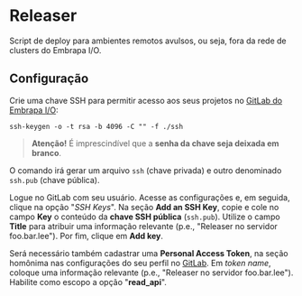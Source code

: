 # Releaser

Script de deploy para ambientes remotos avulsos, ou seja, fora da rede de clusters do Embrapa I/O.

## Configuração

Crie uma chave SSH para permitir acesso aos seus projetos no [GitLab do Embrapa I/O](https://git.embrapa.io):

```
ssh-keygen -o -t rsa -b 4096 -C "" -f ./ssh
```

> **Atenção!** É imprescindível que a **senha da chave seja deixada em branco**.

O comando irá gerar um arquivo `ssh` (chave privada) e outro denominado `ssh.pub` (chave pública).

Logue no GitLab com seu usuário. Acesse as configurações e, em seguida, clique na opção "*SSH Keys*". Na seção **Add an SSH Key**, copie e cole no campo **Key** o conteúdo da **chave SSH pública** (`ssh.pub`). Utilize o campo **Title** para atribuir uma informação relevante (p.e., "Releaser no servidor foo.bar.lee"). Por fim, clique em **Add key**.

Será necessário também cadastrar uma **Personal Access Token**, na seção homônima nas configurações do seu perfil no [GitLab](https://git.embrapa.io). Em _token name_, coloque uma informação relevante (p.e., "Releaser no servidor foo.bar.lee"). Habilite como escopo a opção "**read_api**".
